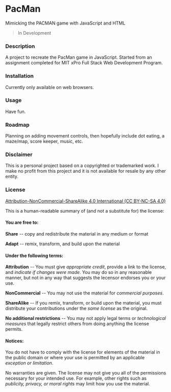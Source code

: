 # PacMan
Mimicking the PACMAN game with JavaScript and HTML

> In Development

### Description
A project to recreate the PacMan game in JavaScript. Started from an assignment completed for MIT xPro Full Stack Web Development Program.

### Installation
Currently only available on web browsers.

### Usage
Have fun.

<!--### Support-->

### Roadmap
Planning on adding movement controls, then hopefully include dot eating, a maze/map, score keeper, music, etc.

### Disclaimer
This is a personal project based on a copyrighted or trademarked work. I make no profit from this project and it is not available for resale by any other entity.

### License
[Attribution-NonCommercial-ShareAlike 4.0 International (CC BY-NC-SA 4.0)](https://github.com/kParsonsDesign/pacman/blob/main/LICENSE)

This is a human-readable summary of (and not a substitute for) the license:

#### You are free to:

**Share** -- copy and redistribute the material in any medium or format

**Adapt** -- remix, transform, and build upon the material

#### Under the following terms:

**Attribution** -- You must give *appropriate credit*, provide a link to the license, and *indicate if changes were made*. You may do so in any reasonable manner, but not in any way that suggests the lecensor endorses you or your use.

**NonCommercial** -- You may not use the material for *commercial purposes*.

**ShareAlike** -- If you remix, transform, or build upon the material, you must distribute your contributions under the *same license* as the original.

**No additional restrictions** -- You may not apply legal terms or *technological measures* that legally restrict others from doing anything the license permits.

#### Notices:

You do not have to comply with the license for elements of the material in the public domain or where your use is permitted by an applicable *exception or limitation*.

No warranties are given. The license may not give you all of the permissions necessary for your intended use. For example, other rights such as *publicity, privacy, or moral rights* may limit how you use the material.
